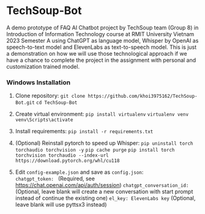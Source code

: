 # TechSoup-Bot
A demo prototype of FAQ AI Chatbot project by TechSoup team (Group 8) in Introduction of Information Technology course at RMIT University Vietnam 2023 Semester A using ChatGPT as language model, Whisper by OpenAI as speech-to-text model and ElevenLabs as text-to-speech model. This is just a demonstration on how we will use those technological approach if we have a chance to complete the project in the assignment with personal and customization trained model.

### Windows Installation
1. Clone repository:
`git clone https://github.com/khoi3975162/TechSoup-Bot.git`
`cd TechSoup-Bot`

2. Create virtual environment:
`pip install virtualenv`
`virtualenv venv`
`venv\Scripts\activate`

3. Install requirements:
`pip install -r requirements.txt`

4. (Optional) Reinstall pytorch to speed up Whisper:
`pip uninstall torch torchaudio torchvision -y`
`pip cache purge`
`pip install torch torchvision torchaudio --index-url https://download.pytorch.org/whl/cu118`

5. Edit `config-example.json` and save as `config.json`:    
`chatgpt_token: ` (Required, see https://chat.openai.com/api/auth/session)
`chatgpt_conversation_id: ` (Optional, leave blank will create a new conversation with start prompt instead of continue the existing one)
`el_key: ElevenLabs key` (Optional, leave blank will use pyttsx3 instead)